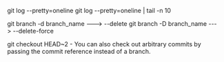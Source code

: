 git log --pretty=oneline
git log  --pretty=oneline | tail -n 10

git branch -d branch_name ---> --delete
git branch -D branch_name ---> --delete-force


git checkout HEAD~2 - You can also check out arbitrary commits by passing the commit reference instead of a branch.
